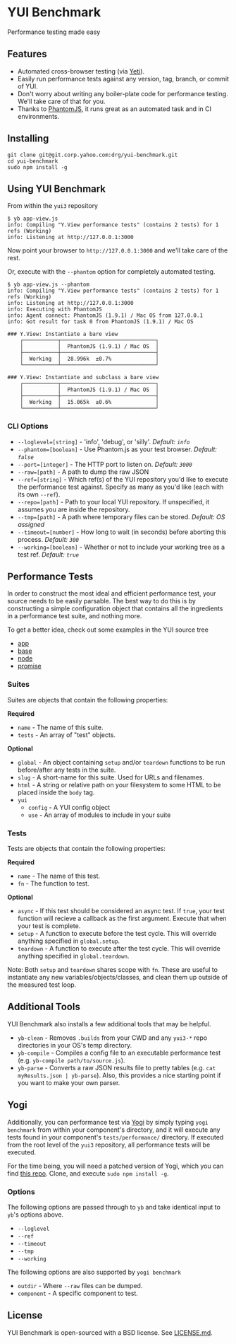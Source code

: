 # YUI Benchmark

Performance testing made easy

## Features
 * Automated cross-browser testing (via [Yeti](http://yeti.cx/)).
 * Easily run performance tests against any version, tag, branch, or commit of YUI.
 * Don't worry about writing any boiler-plate code for performance testing. We'll take care of that for you.
 * Thanks to [PhantomJS](http://phantomjs.org/), it runs great as an automated task and in CI environments.

## Installing

	git clone git@git.corp.yahoo.com:drg/yui-benchmark.git
	cd yui-benchmark
	sudo npm install -g

## Using YUI Benchmark

From within the `yui3` repository

	$ yb app-view.js
	info: Compiling "Y.View performance tests" (contains 2 tests) for 1 refs (Working)
	info: Listening at http://127.0.0.1:3000

Now point your browser to `http://127.0.0.1:3000` and we'll take care of the rest.

Or, execute with the `--phantom` option for completely automated testing.

	$ yb app-view.js --phantom
	info: Compiling "Y.View performance tests" (contains 2 tests) for 1 refs (Working)
	info: Listening at http://127.0.0.1:3000
	info: Executing with PhantomJS
	info: Agent connect: PhantomJS (1.9.1) / Mac OS from 127.0.0.1
	info: Got result for task 0 from PhantomJS (1.9.1) / Mac OS

	### Y.View: Instantiate a bare view
		┌───────────┬──────────────────────────────┐
		│           │  PhantomJS (1.9.1) / Mac OS  │
		├───────────┼──────────────────────────────┤
		│  Working  │  28.996k  ±0.7%              │
		└───────────┴──────────────────────────────┘

	### Y.View: Instantiate and subclass a bare view
		┌───────────┬──────────────────────────────┐
		│           │  PhantomJS (1.9.1) / Mac OS  │
		├───────────┼──────────────────────────────┤
		│  Working  │  15.065k  ±0.6%              │
		└───────────┴──────────────────────────────┘

### CLI Options

* `--loglevel=[string]` - 'info', 'debug', or 'silly'. *Default: `info`*
* `--phantom=[boolean]` - Use Phantom.js as your test browser. *Default: `false`*
* `--port=[integer]` - The HTTP port to listen on. *Default: `3000`*
* `--raw=[path]` - A path to dump the raw JSON
* `--ref=[string]` - Which ref(s) of the YUI repository you'd like to execute the performance test against. Specify as many as you'd like (each with its own `--ref`).
* `--repo=[path]` - Path to your local YUI repository. If unspecified, it assumes you are inside the repository.
* `--tmp=[path]` - A path where temporary files can be stored. *Default: OS assigned*
* `--timeout=[number]` - How long to wait (in seconds) before aborting this process. *Default: `300`*
* `--working=[boolean]` - Whether or not to include your working tree as a test ref. *Default: `true`*

## Performance Tests

In order to construct the most ideal and efficient performance test, your
source needs to be easily parsable.  The best way to do this is by constructing
a simple configuration object that contains all the ingredients in a
performance test suite, and nothing more.

To get a better idea, check out some examples in the YUI source tree

 * [app](https://github.com/derek/yui3/blob/new-perf/src/app/tests/performance/app.js)
 * [base](https://github.com/derek/yui3/blob/new-perf/src/base/tests/performance/)
 * [node](https://github.com/derek/yui3/blob/new-perf/src/node/tests/performance/)
 * [promise](https://github.com/derek/yui3/blob/new-perf/src/promise/tests/performance/promise.js)

### Suites
Suites are objects that contain the following properties:

**Required**

 * `name` - The name of this suite.
 * `tests` - An array of "test" objects.

**Optional**

 * `global` - An object containing `setup` and/or `teardown` functions to be run before/after any tests in the suite.
 * `slug` - A short-name for this suite. Used for URLs and filenames.
 * `html` - A string or relative path on your filesystem to some HTML to be placed inside the `body` tag.
 * `yui`
    * `config` - A YUI config object
    * `use` - An array of modules to include in your suite

### Tests
Tests are objects that contain the following properties:

**Required**

 * `name` - The name of this test.
 * `fn` - The function to test.

**Optional**

 * `async` - If this test should be considered an async test. If `true`, your test function will recieve a callback as the first argument. Execute that when your test is complete.
 * `setup` - A function to execute before the test cycle. This will override anything specified in `global.setup`.
 * `teardown` - A function to execute after the test cycle. This will override anything specified in `global.teardown`.

Note: Both `setup` and `teardown` shares scope with `fn`.  These are useful to instantiate any new variables/objects/classes, and clean them up outside of the measured test loop.

## Additional Tools
YUI Benchmark also installs a few additional tools that may be helpful.

 * `yb-clean` - Removes `.builds` from your CWD and any `yui3-*` repo directories in your OS's temp directory.
 * `yb-compile` - Compiles a config file to an executable performance test (e.g. `yb-compile path/to/source.js`).
 * `yb-parse` - Converts a raw JSON results file to pretty tables (e.g. `cat myResults.json | yb-parse`). Also, this provides a nice starting point if you want to make your own parser.

## Yogi
Additionally, you can performance test via [Yogi](https://github.com/yui/yogi) by
simply typing `yogi benchmark` from within your component's directory,
and it will execute any tests found in your component's `tests/performance/`
directory. If executed from the root level of the `yui3` repository, all performance
tests will be executed.

For the time being, you will need a patched version of
Yogi, which you can find [this repo](https://github.com/derek/yogi/).
Clone, and execute `sudo npm install -g`.

### Options
The following options are passed through to `yb` and take identical input to `yb`'s options above.

* `--loglevel`
* `--ref`
* `--timeout`
* `--tmp`
* `--working`

The following options are also supported by `yogi benchmark`

* `outdir` - Where `--raw` files can be dumped.
* `component` - A specific component to test.

## License
YUI Benchmark is open-sourced with a BSD license.  See [LICENSE.md](LICENSE.md).
